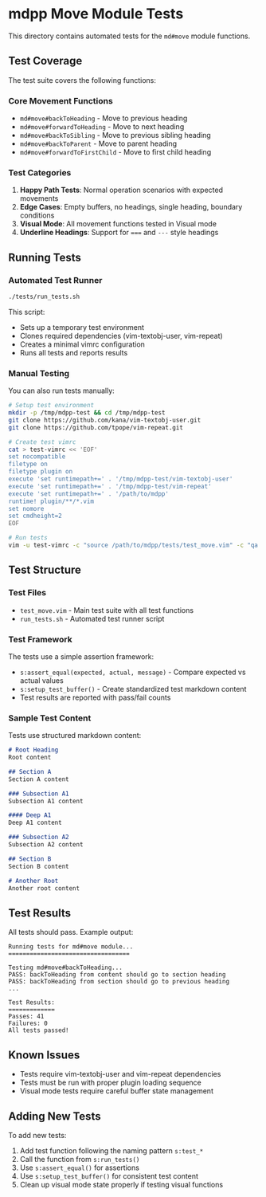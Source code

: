 # mdpp Move Module Tests

This directory contains automated tests for the `md#move` module functions.

## Test Coverage

The test suite covers the following functions:

### Core Movement Functions
- `md#move#backToHeading` - Move to previous heading
- `md#move#forwardToHeading` - Move to next heading  
- `md#move#backToSibling` - Move to previous sibling heading
- `md#move#backToParent` - Move to parent heading
- `md#move#forwardToFirstChild` - Move to first child heading

### Test Categories

1. **Happy Path Tests**: Normal operation scenarios with expected movements
2. **Edge Cases**: Empty buffers, no headings, single heading, boundary conditions
3. **Visual Mode**: All movement functions tested in Visual mode
4. **Underline Headings**: Support for `===` and `---` style headings

## Running Tests

### Automated Test Runner
```bash
./tests/run_tests.sh
```

This script:
- Sets up a temporary test environment
- Clones required dependencies (vim-textobj-user, vim-repeat)
- Creates a minimal vimrc configuration
- Runs all tests and reports results

### Manual Testing
You can also run tests manually:

```bash
# Setup test environment
mkdir -p /tmp/mdpp-test && cd /tmp/mdpp-test
git clone https://github.com/kana/vim-textobj-user.git
git clone https://github.com/tpope/vim-repeat.git

# Create test vimrc
cat > test-vimrc << 'EOF'
set nocompatible
filetype on
filetype plugin on
execute 'set runtimepath+=' . '/tmp/mdpp-test/vim-textobj-user'
execute 'set runtimepath+=' . '/tmp/mdpp-test/vim-repeat'
execute 'set runtimepath+=' . '/path/to/mdpp'
runtime! plugin/**/*.vim
set nomore
set cmdheight=2
EOF

# Run tests
vim -u test-vimrc -c "source /path/to/mdpp/tests/test_move.vim" -c "qa!"
```

## Test Structure

### Test Files
- `test_move.vim` - Main test suite with all test functions
- `run_tests.sh` - Automated test runner script

### Test Framework
The tests use a simple assertion framework:
- `s:assert_equal(expected, actual, message)` - Compare expected vs actual values
- `s:setup_test_buffer()` - Create standardized test markdown content
- Test results are reported with pass/fail counts

### Sample Test Content
Tests use structured markdown content:
```markdown
# Root Heading
Root content

## Section A
Section A content

### Subsection A1
Subsection A1 content

#### Deep A1
Deep A1 content

### Subsection A2
Subsection A2 content

## Section B
Section B content

# Another Root
Another root content
```

## Test Results

All tests should pass. Example output:
```
Running tests for md#move module...
==================================

Testing md#move#backToHeading...
PASS: backToHeading from content should go to section heading
PASS: backToHeading from section should go to previous heading
...

Test Results:
=============
Passes: 41
Failures: 0
All tests passed!
```

## Known Issues

- Tests require vim-textobj-user and vim-repeat dependencies
- Tests must be run with proper plugin loading sequence
- Visual mode tests require careful buffer state management

## Adding New Tests

To add new tests:

1. Add test function following the naming pattern `s:test_*`
2. Call the function from `s:run_tests()`
3. Use `s:assert_equal()` for assertions
4. Use `s:setup_test_buffer()` for consistent test content
5. Clean up visual mode state properly if testing visual functions